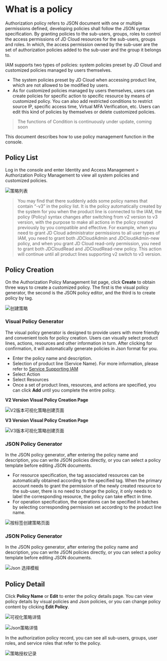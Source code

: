 # What is a policy

Authorization policy refers to JSON document with one or multiple permissions defined, developing policies shall follow the JSON syntax specification. By granting policies to the sub-users, groups, roles to control the access permissions of JD Cloud resources for the sub-users, groups and roles. In which, the access permission owned by the sub-user are the set of authorization policies added to the sub-user and the group it belongs to.

IAM supports two types of policies: system policies preset by JD Cloud and customized policies managed by users themselves.

- The system policies preset by JD Cloud when accessing product line, which are not allowed to be modified by users.
- As for customized policies managed by users themselves, users can create policies for specific action to specific resource by means of customized policy. You can also add restricted conditions to restrict source IP, specific access time, Virtual MFA Verification, etc. Users can edit this kind of policies by themselves or delete customized policies.

> The functions of Condition is continuously under update, coming soon

This document describes how to use policy management function in the console.

## Policy List

Log in the console and enter Identity and Access Management > Authorization Policy Management to view all system policies and customized policies.

![策略列表](../../../../image/IAM/PolicyManagement/策略列表.jpg)

> You may find that there suddenly adds some policy names that contain “-v3” in the policy list. It is the policy automatically created by the system for you when the product line is connected to the IAM, the policy (Policy) syntax changes after switching from v2 version to v3 version, with the purpose to make all actions in the policy created previously by you compatible and effective. For example, when you need to grant JD Cloud administrator permissions to all user types of IAM, you need to grant both JDCloudAdmin and JDCloudAdmin-new policy, and when you grant JD Cloud read-only permission, you need to grant both JDCloudRead and JDCloudRead-new policy. This action will continue until all product lines supporting v2 switch to v3 version.

## Policy Creation

On the Authorization Policy Management list page, click **Create** to obtain three ways to create a customized policy. The first is the visual policy generator, the second is the JSON policy editor, and the third is to create policy by tag.

![创建策略](../../../../image/IAM/PolicyManagement/创建策略.jpg)

### Visual Policy Generator

The visual policy generator is designed to provide users with more friendly and convenient tools for policy creation. Users can visually select product lines, actions, resources and other information in turn. After clicking for confirmation, it will automatically generate policies in Json format for you.

- Enter the policy name and description.
- Selection of product line (Service Name). For more information, please refer to [Service Supporting IAM](https://docs.jdcloud.com/en/iam/support-services)
- Select Action
- Select Resources
- Once a set of product lines, resources, and actions are specified, you can click **Add** until you complete the entire policy.

**V2 Version Visual Policy Creation Page**

![V2版本可视化策略创建页面](../../../../image/IAM/PolicyManagement/可视化策略创建v2.jpg)

**V3 Version Visual Policy Creation Page**

![V3版本可视化策略创建页面](../../../../image/IAM/PolicyManagement/可视化策略创建v3.jpg)

### JSON Policy Generator

In the JSON policy generator, after entering the policy name and description, you can write JSON policies directly, or you can select a policy template before editing JSON documents.

 - For resource specification, the tag associated resources can be automatically obtained according to the specified tag. When the primary account needs to grant the permission of the newly created resource to the sub-user, there is no need to change the policy, it only needs to label the corresponding resource, the policy can take effect in time.
 - For operation specification, the operations can be specified in batches by selecting corresponding permission set according to the product line name.
 
 ![按标签创建策略页面](../../../../image/IAM/PolicyManagement/按标签创建策略页面.jpg)
 
### JSON Policy Generator

In the JSON policy generator, after entering the policy name and description, you can write JSON policies directly, or you can select a policy template before editing JSON documents.

![Json 选择模板](../../../../image/IAM/PolicyManagement/Json策略创建.jpg)

## Policy Detail

Click **Policy Name** or **Edit** to enter the policy details page.
You can view policy details by visual policies and Json policies, or you can change policy content by clicking **Edit Policy**.

![可视化策略详情](../../../../image/IAM/PolicyManagement/可视化策略详情.jpg)

![Json策略详情](../../../../image/IAM/PolicyManagement/Json策略详情.jpg)

In the authorization policy record, you can see all sub-users, groups, user roles, and service roles that refer to the policy.

![策略授权记录](../../../../image/IAM/PolicyManagement/策略授权记录.jpg)

